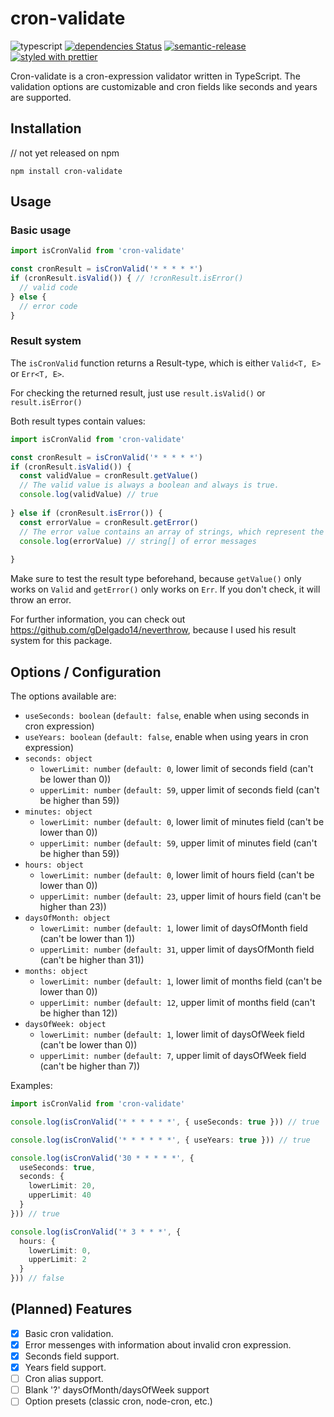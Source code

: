 # cron-validate

![typescript](https://camo.githubusercontent.com/56e4a1d9c38168bd7b1520246d6ee084ab9abbbb/68747470733a2f2f62616467656e2e6e65742f62616467652f69636f6e2f547970655363726970743f69636f6e3d74797065736372697074266c6162656c266c6162656c436f6c6f723d626c756526636f6c6f723d353535353535)
[![dependencies Status](https://david-dm.org/airfooox/cron-validate/status.svg)](https://david-dm.org/airfooox/cron-validate)
[![semantic-release](https://img.shields.io/badge/%20%20%F0%9F%93%A6%F0%9F%9A%80-semantic--release-e10079.svg)](https://github.com/semantic-release/semantic-release)
[![styled with prettier](https://img.shields.io/badge/styled_with-prettier-ff69b4.svg)](https://github.com/prettier/prettier)

Cron-validate is a cron-expression validator written in TypeScript. 
The validation options are customizable and cron fields like seconds and years are supported.

## Installation

// not yet released on npm

`npm install cron-validate`

## Usage

### Basic usage

```typescript
import isCronValid from 'cron-validate'

const cronResult = isCronValid('* * * * *')
if (cronResult.isValid()) { // !cronResult.isError()
  // valid code
} else {
  // error code
}
```

### Result system

The `isCronValid` function returns a Result-type, which is either `Valid<T, E>` or `Err<T, E>`.

For checking the returned result, just use `result.isValid()` or `result.isError()`

Both result types contain values: 

```typescript
import isCronValid from 'cron-validate'

const cronResult = isCronValid('* * * * *')
if (cronResult.isValid()) {
  const validValue = cronResult.getValue()
  // The valid value is always a boolean and always is true.
  console.log(validValue) // true
  
} else if (cronResult.isError()) {
  const errorValue = cronResult.getError()
  // The error value contains an array of strings, which represent the cron validation errors.
  console.log(errorValue) // string[] of error messages
  
}
```
Make sure to test the result type beforehand, because `getValue()` only works on `Valid` and `getError()` only works on `Err`. If you don't check, it will throw an error.

For further information, you can check out https://github.com/gDelgado14/neverthrow, because I used his result system for this package.

## Options / Configuration

The options available are:

- `useSeconds: boolean` (`default: false`, enable when using seconds in cron expression)
- `useYears: boolean` (`default: false`, enable when using years in cron expression)
- `seconds: object`
  - `lowerLimit: number` (`default: 0`, lower limit of seconds field (can't be lower than 0))
  - `upperLimit: number` (`default: 59`, upper limit of seconds field (can't be higher than 59))
- `minutes: object`
  - `lowerLimit: number` (`default: 0`, lower limit of minutes field (can't be lower than 0))
  - `upperLimit: number` (`default: 59`, upper limit of minutes field (can't be higher than 59))
- `hours: object`
  - `lowerLimit: number` (`default: 0`, lower limit of hours field (can't be lower than 0))
  - `upperLimit: number` (`default: 23`, upper limit of hours field (can't be higher than 23))
- `daysOfMonth: object`
  - `lowerLimit: number` (`default: 1`, lower limit of daysOfMonth field (can't be lower than 1))
  - `upperLimit: number` (`default: 31`, upper limit of daysOfMonth field (can't be higher than 31))
- `months: object`
  - `lowerLimit: number` (`default: 1`, lower limit of months field (can't be lower than 0))
  - `upperLimit: number` (`default: 12`, upper limit of months field (can't be higher than 12))
- `daysOfWeek: object`
  - `lowerLimit: number` (`default: 1`, lower limit of daysOfWeek field (can't be lower than 0))
  - `upperLimit: number` (`default: 7`, upper limit of daysOfWeek field (can't be higher than 7))

Examples:

```typescript
import isCronValid from 'cron-validate'

console.log(isCronValid('* * * * * *', { useSeconds: true })) // true

console.log(isCronValid('* * * * * *', { useYears: true })) // true

console.log(isCronValid('30 * * * * *', { 
  useSeconds: true,
  seconds: {
    lowerLimit: 20,
    upperLimit: 40
  }
})) // true

console.log(isCronValid('* 3 * * *', {
  hours: {
    lowerLimit: 0,
    upperLimit: 2
  }
})) // false

```

## (Planned) Features

- [x] Basic cron validation.
- [x] Error messenges with information about invalid cron expression.
- [x] Seconds field support.
- [x] Years field support.
- [ ] Cron alias support.
- [ ] Blank '?' daysOfMonth/daysOfWeek support
- [ ] Option presets (classic cron, node-cron, etc.)
